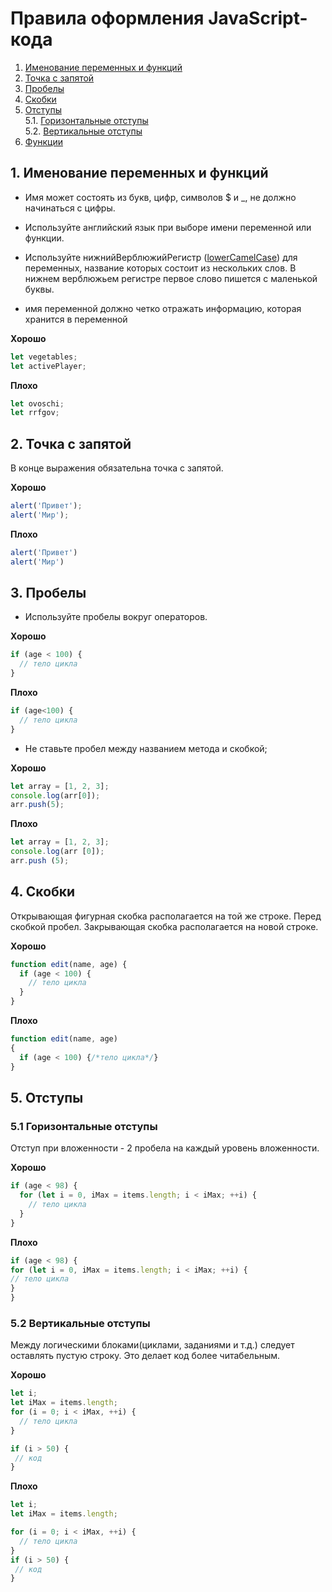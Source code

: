 # Правила оформления JavaScript-кода

1. [Именование переменных и функций](#1-Именование-переменных-и-функций)
2. [Точка с запятой](#2-Точка-с-запятой)
3. [Пробелы](#3-Пробелы)
4. [Скобки](#4-Скобки)
5. [Отступы](#5-Отступы)  
   5.1. [Горизонтальные отступы](#51-Горизонтальные-отступы)  
   5.2. [Вертикальные отступы](#52-Вертикальные-отступы)  
6. [Функции](#6-Функции)  

## 1. Именование переменных и функций

* Имя может состоять из букв, цифр, символов $ и _, не должно начинаться с цифры.

* Используйте английский язык при выборе имени переменной или функции.

* Используйте нижнийВерблюжийРегистр ([lowerCamelCase](https://ru.wikipedia.org/wiki/CamelCase)) для переменных, название которых состоит из нескольких слов. В нижнем верблюжьем регистре первое слово пишется с маленькой буквы.

* имя переменной должно четко отражать информацию, которая хранится в переменной

**Хорошо**
```javascript
let vegetables;
let activePlayer;
```

**Плохо**
```javascript
let ovoschi;
let rrfgov;
```

## 2. Точка с запятой
В конце выражения обязательна точка с запятой.

**Хорошо**
```javascript
alert('Привет');
alert('Мир');
```

**Плохо**
```javascript
alert('Привет')
alert('Мир')
```


## 3. Пробелы
* Используйте пробелы вокруг операторов.

**Хорошо**
```javascript
if (age < 100) {
  // тело цикла
}
```

**Плохо**
```javascript
if (age<100) {
  // тело цикла
}
```

* Не ставьте пробел между названием метода и скобкой;

**Хорошо**
```javascript
let array = [1, 2, 3];
console.log(arr[0]);
arr.push(5);
```

**Плохо**
```javascript
let array = [1, 2, 3];
console.log(arr [0]);
arr.push (5);
```

## 4. Скобки
Открывающая фигурная скобка располагается на той же строке. Перед скобкой пробел. Закрывающая скобка располагается на новой строке.

**Хорошо**
```javascript
function edit(name, age) {
  if (age < 100) {
    // тело цикла
  }
}
```

**Плохо**
```javascript
function edit(name, age)
{
  if (age < 100) {/*тело цикла*/}
}
```

## 5. Отступы

### 5.1 Горизонтальные отступы
Отступ при вложенности - 2 пробела на каждый уровень вложенности.

**Хорошо**
```javascript
if (age < 98) {
  for (let i = 0, iMax = items.length; i < iMax; ++i) {
    // тело цикла
  }
}
```

**Плохо**
```javascript
if (age < 98) {
for (let i = 0, iMax = items.length; i < iMax; ++i) {
// тело цикла
}
}
```

### 5.2 Вертикальные отступы
Между логическими блоками(циклами, заданиями и т.д.) следует оставлять пустую строку. Это делает код более читабельным.

**Хорошо**
```javascript
let i;
let iMax = items.length;
for (i = 0; i < iMax, ++i) {
  // тело цикла
}

if (i > 50) {
 // код
}
```

**Плохо**
```javascript
let i;
let iMax = items.length;

for (i = 0; i < iMax, ++i) {
  // тело цикла
}
if (i > 50) {
 // код
}
```

